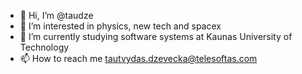 - 👋 Hi, I’m @taudze
- 👀 I’m interested in physics, new tech and spacex
- 🌱 I’m currently studying software systems at Kaunas University of Technology
- 📫 How to reach me tautvydas.dzevecka@telesoftas.com
